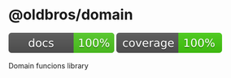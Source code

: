# @oldbros/domain

![Documented](/docs/coverage.svg "Documented")
![Test Covered](/docs/testCoverage.svg "Test Covered")

Domain funcions library
